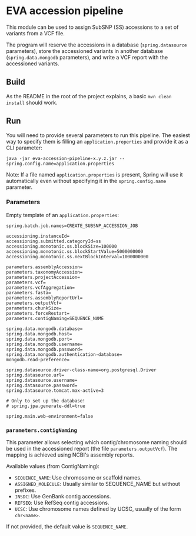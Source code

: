 # EVA accession pipeline

This module can be used to assign SubSNP (SS) accessions to a set of variants from a VCF file.

The program will reserve the accessions in a database (`spring.datasource` parameters), store the accessioned variants in another database (`spring.data.mongodb` parameters), and write a VCF report with the accessioned variants.

## Build

As the README in the root of the project explains, a basic `mvn clean install` should work.

## Run

You will need to provide several parameters to run this pipeline. The easiest way to specify them is filling an `application.properties` and provide it as a CLI parameter:

```
java -jar eva-accession-pipeline-x.y.z.jar --spring.config.name=application.properties
```
Note: If a file named `application.properties` is present, Spring will use it automatically even without specifying it in the `spring.config.name` parameter.

### Parameters

Empty template of an `application.properties`:

```
spring.batch.job.names=CREATE_SUBSNP_ACCESSION_JOB

accessioning.instanceId=
accessioning.submitted.categoryId=ss
accessioning.monotonic.ss.blockSize=100000
accessioning.monotonic.ss.blockStartValue=5000000000
accessioning.monotonic.ss.nextBlockInterval=1000000000

parameters.assemblyAccession=
parameters.taxonomyAccession=
parameters.projectAccession=
parameters.vcf=
parameters.vcfAggregation=
parameters.fasta=
parameters.assemblyReportUrl=
parameters.outputVcf=
parameters.chunkSize=
parameters.forceRestart=
parameters.contigNaming=SEQUENCE_NAME

spring.data.mongodb.database=
spring.data.mongodb.host=
spring.data.mongodb.port=
spring.data.mongodb.username=
spring.data.mongodb.password=
spring.data.mongodb.authentication-database=
mongodb.read-preference=

spring.datasource.driver-class-name=org.postgresql.Driver
spring.datasource.url=
spring.datasource.username=
spring.datasource.password=
spring.datasource.tomcat.max-active=3

# Only to set up the database!
# spring.jpa.generate-ddl=true

spring.main.web-environment=false
```

### `parameters.contigNaming`

This parameter allows selecting which contig/chromosome naming should be used in the accessioned report (the file `parameters.outputVcf`). The mapping is achieved using NCBI's assembly reports.

Available values (from ContigNaming):
- `SEQUENCE_NAME`: Use chromosome or scaffold names.
- `ASSIGNED_MOLECULE`: Usually similar to SEQUENCE_NAME but without prefixes.
- `INSDC`: Use GenBank contig accessions.
- `REFSEQ`: Use RefSeq contig accessions.
- `UCSC`: Use chromosome names defined by UCSC, usually of the form `chr<name>`.

If not provided, the default value is `SEQUENCE_NAME`.
